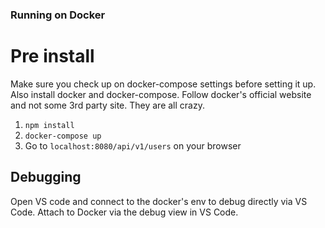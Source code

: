 ### Running on Docker

# Pre install 
Make sure you check up on docker-compose settings before setting it up. Also install docker and docker-compose. Follow docker's official website and not some 3rd party site. They are all crazy.

1. `npm install`
2. `docker-compose up`
3. Go to `localhost:8080/api/v1/users` on your browser

## Debugging
Open VS code and connect to the docker's env to debug directly via VS Code. Attach to Docker via the debug view in VS Code.
